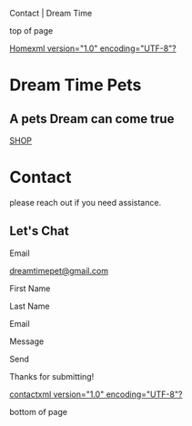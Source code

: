 Contact | Dream Time









top of page

[Homexml version="1.0" encoding="UTF-8"?](https://www.dreamtime-pets.shop)

Dream Time Pets
===============

A pets Dream can come true
--------------------------

[SHOP](https://www.dreamtime-pets.shop/shop-2)

Contact
=======

please reach out if you need assistance.

Let's Chat
----------

Email

dreamtimepet@gmail.com

First Name

Last Name

Email

Message

Send

Thanks for submitting!

[contactxml version="1.0" encoding="UTF-8"?](https://www.dreamtime-pets.shop/contact-8)

bottom of page